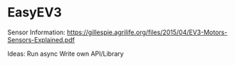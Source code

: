 # EasyEV3


Sensor Information:
https://gillespie.agrilife.org/files/2015/04/EV3-Motors-Sensors-Explained.pdf

Ideas:
Run async
Write own API/Library